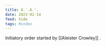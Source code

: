 ```yaml
---
title: A.'.A.'.
date: 2023-02-14
feed: hide
tags: #index 
---
```


Initiatory order started by [[Aleister Crowley]] . 